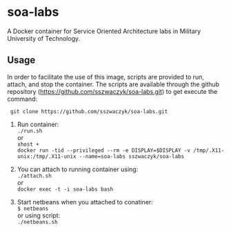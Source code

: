 # soa-labs

A Docker container for Service Oriented Architecture labs in Military University of Technology.

## Usage

In order to facilitate the use of this image, scripts are provided to run, attach, and stop the container. The scripts are available through the github repository (https://github.com/sszwaczyk/soa-labs.git) to get execute the command:

``` git clone https://github.com/sszwaczyk/soa-labs.git```

1. Run container:  
```./run.sh```  
or  
```xhost +```  
```docker run -tid --privileged --rm -e DISPLAY=$DISPLAY -v /tmp/.X11-unix:/tmp/.X11-unix --name=soa-labs sszwaczyk/soa-labs```  

2. You can attach to running container using:  
```./attach.sh```  
or  
```docker exec -t -i soa-labs bash```  

3. Start netbeans when you attached to conatiner:  
```$ netbeans```  
or using script:  
```./netbeans.sh```  
